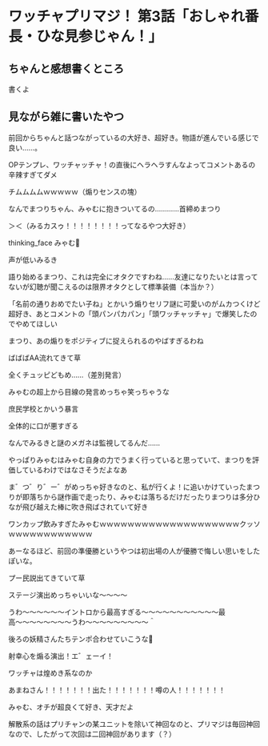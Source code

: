 # ワッチャプリマジ！ 第3話「おしゃれ番長・ひな見参じゃん！」

## ちゃんと感想書くところ
書くよ

## 見ながら雑に書いたやつ

前回からちゃんと話つながっているの大好き、超好き。物語が進んでいる感じで良い……。

OPテンプレ、ワッチャッチャ！の直後にヘラヘラすんなよってコメントあるの辛辣すぎてダメ

チムムムムｗｗｗｗｗ（煽りセンスの塊）

なんでまつりちゃん、みゃむに抱きついてるの…………首締めまつり

＞＜（みるカスゥ！！！！！！！！ってなるやつ大好き）

thinking_face みゃむ🤔

声が低いみるき

語り始めるまつり、これは完全にオタクですわね……友達になりたいとは言ってないが幻聴が聞こえるのは限界オタクとして標準装備（本当か？）

「名前の通りおめでたい子ね」とかいう煽りセリフ謎に可愛いのがムカつくけど超好き、あとコメントの「頭パンパカパン」「頭ワッチャッチャ」で爆笑したのでやめてほしい

まつり、あの煽りをポジティブに捉えられるのやばすぎるわね

ばばばAA流れてきて草

全くチュッピどもめ……（差別発言）

みゃむの超上から目線の発言めっちゃ笑っちゃうな

庶民学校とかいう暴言

全体的に口が悪すぎる

なんでみるきと謎のメガネは監視してるんだ……

やっぱりみゃむはみゃむ自身の力でうまく行っていると思っていて、まつりを評価しているわけではなさそうだよなあ

ま゛つ゛り゛ー゛がめっちゃ好きなのと、私が行くよ！に追いかけていったまつりが即落ちから謎作画で走ったり、みゃむは落ちるだけだったりまつりは多分ひなが飛び越えた棒に吹き飛ばされていて好き

ワンカップ飲みすぎたみゃむｗｗｗｗｗｗｗｗｗｗｗｗｗｗｗｗｗｗｗｗクッソｗｗｗｗｗｗｗｗｗｗｗｗ

あーなるほど、前回の準優勝というやつは初出場の人が優勝で悔しい思いをしたぽいな。

プー民説出てきていて草

ステージ演出めっちゃいいな〜〜〜〜

うわ〜〜〜〜〜〜イントロから最高すぎる〜〜〜〜〜〜〜〜〜〜〜最高〜〜〜〜〜〜〜〜うわ〜〜〜〜〜〜〜〜〜＾

後ろの妖精さんたちテンポ合わせていこうな💪

射幸心を煽る演出！エ゛ェーイ！

ワッチャは煌めき系なのか

あまねさん！！！！！！！出た！！！！！！！噂の人！！！！！！！

みゃむ、オチが超良くて好き、天才だよ

解散系の話はプリチャンの某ユニットを除いて神回なのと、プリマジは毎回神回なので、したがって次回は二回神回があります（？）
